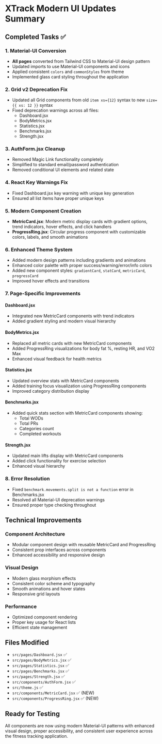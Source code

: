 # XTrack Modern UI Updates Summary

## Completed Tasks ✅

### 1. Material-UI Conversion
- **All pages** converted from Tailwind CSS to Material-UI design pattern
- Updated imports to use Material-UI components and icons
- Applied consistent `colors` and `commonStyles` from theme
- Implemented glass card styling throughout the application

### 2. Grid v2 Deprecation Fix
- Updated all Grid components from old `item xs={12}` syntax to new `size={{ xs: 12 }}` syntax
- Fixed deprecation warnings across all files:
  - Dashboard.jsx
  - BodyMetrics.jsx  
  - Statistics.jsx
  - Benchmarks.jsx
  - Strength.jsx

### 3. AuthForm.jsx Cleanup
- Removed Magic Link functionality completely
- Simplified to standard email/password authentication
- Removed conditional UI elements and related state

### 4. React Key Warnings Fix
- Fixed Dashboard.jsx key warning with unique key generation
- Ensured all list items have proper unique keys

### 5. Modern Component Creation
- **MetricCard.jsx**: Modern metric display cards with gradient options, trend indicators, hover effects, and click handlers
- **ProgressRing.jsx**: Circular progress component with customizable colors, labels, and smooth animations

### 6. Enhanced Theme System
- Added modern design patterns including gradients and animations
- Enhanced color palette with proper success/warning/error/info colors
- Added new component styles: `gradientCard`, `statCard`, `metricCard`, `progressCard`
- Improved hover effects and transitions

### 7. Page-Specific Improvements

#### Dashboard.jsx
- Integrated new MetricCard components with trend indicators
- Added gradient styling and modern visual hierarchy

#### BodyMetrics.jsx  
- Replaced all metric cards with new MetricCard components
- Added ProgressRing visualizations for body fat %, resting HR, and VO2 Max
- Enhanced visual feedback for health metrics

#### Statistics.jsx
- Updated overview stats with MetricCard components
- Added training focus visualization using ProgressRing components
- Improved category distribution display

#### Benchmarks.jsx
- Added quick stats section with MetricCard components showing:
  - Total WODs
  - Total PRs
  - Categories count
  - Completed workouts

#### Strength.jsx
- Updated main lifts display with MetricCard components
- Added click functionality for exercise selection
- Enhanced visual hierarchy

### 8. Error Resolution
- Fixed `benchmark.movements.split is not a function` error in Benchmarks.jsx
- Resolved all Material-UI deprecation warnings
- Ensured proper type checking throughout

## Technical Improvements

### Component Architecture
- Modular component design with reusable MetricCard and ProgressRing
- Consistent prop interfaces across components
- Enhanced accessibility and responsive design

### Visual Design
- Modern glass morphism effects
- Consistent color scheme and typography
- Smooth animations and hover states
- Responsive grid layouts

### Performance
- Optimized component rendering
- Proper key usage for React lists
- Efficient state management

## Files Modified
- `src/pages/Dashboard.jsx` ✅
- `src/pages/BodyMetrics.jsx` ✅
- `src/pages/Statistics.jsx` ✅
- `src/pages/Benchmarks.jsx` ✅
- `src/pages/Strength.jsx` ✅
- `src/components/AuthForm.jsx` ✅
- `src/theme.js` ✅
- `src/components/MetricCard.jsx` ✅ (NEW)
- `src/components/ProgressRing.jsx` ✅ (NEW)

## Ready for Testing
All components are now using modern Material-UI patterns with enhanced visual design, proper accessibility, and consistent user experience across the fitness tracking application.

